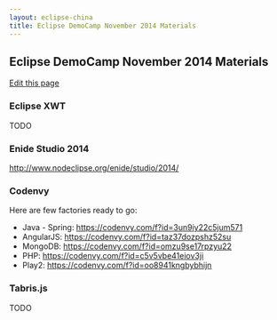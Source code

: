 ```yaml
---
layout: eclipse-china
title: Eclipse DemoCamp November 2014 Materials
---
```


## Eclipse DemoCamp November 2014 Materials

[Edit this page](https://github.com/Eclipse-China/Eclipse-China.github.io/blob/master/democamps/2014-11-07.md)

### Eclipse XWT

TODO

### Enide Studio 2014

<http://www.nodeclipse.org/enide/studio/2014/>

### Codenvy

Here are few factories ready to go:

- Java - Spring: <https://codenvy.com/f?id=3un9iy22c5jum571>
- AngularJS: <https://codenvy.com/f?id=taz37dozpshz52su>
- MongoDB: <https://codenvy.com/f?id=omzu9se17rpzyu22>
- PHP: <https://codenvy.com/f?id=c5v5vbe41eiov3ji>
- Play2: <https://codenvy.com/f?id=oo8941kngbybhijn>

### Tabris.js

TODO

